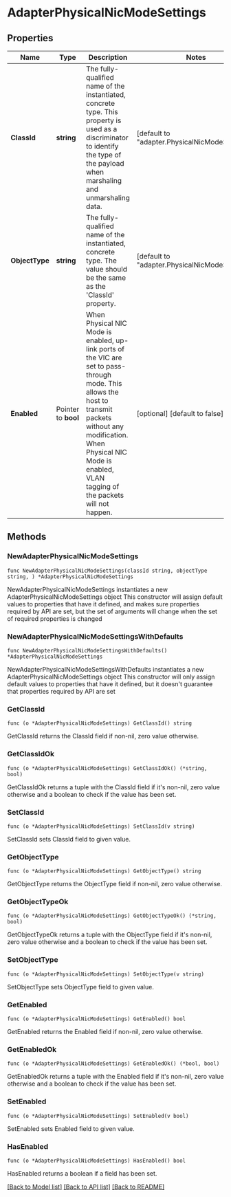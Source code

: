 # AdapterPhysicalNicModeSettings

## Properties

Name | Type | Description | Notes
------------ | ------------- | ------------- | -------------
**ClassId** | **string** | The fully-qualified name of the instantiated, concrete type. This property is used as a discriminator to identify the type of the payload when marshaling and unmarshaling data. | [default to "adapter.PhysicalNicModeSettings"]
**ObjectType** | **string** | The fully-qualified name of the instantiated, concrete type. The value should be the same as the &#39;ClassId&#39; property. | [default to "adapter.PhysicalNicModeSettings"]
**Enabled** | Pointer to **bool** | When Physical NIC Mode is enabled, up-link ports of the VIC are set to pass-through mode. This allows the host to transmit packets without any modification. When Physical NIC Mode is enabled, VLAN tagging of the packets will not happen. | [optional] [default to false]

## Methods

### NewAdapterPhysicalNicModeSettings

`func NewAdapterPhysicalNicModeSettings(classId string, objectType string, ) *AdapterPhysicalNicModeSettings`

NewAdapterPhysicalNicModeSettings instantiates a new AdapterPhysicalNicModeSettings object
This constructor will assign default values to properties that have it defined,
and makes sure properties required by API are set, but the set of arguments
will change when the set of required properties is changed

### NewAdapterPhysicalNicModeSettingsWithDefaults

`func NewAdapterPhysicalNicModeSettingsWithDefaults() *AdapterPhysicalNicModeSettings`

NewAdapterPhysicalNicModeSettingsWithDefaults instantiates a new AdapterPhysicalNicModeSettings object
This constructor will only assign default values to properties that have it defined,
but it doesn't guarantee that properties required by API are set

### GetClassId

`func (o *AdapterPhysicalNicModeSettings) GetClassId() string`

GetClassId returns the ClassId field if non-nil, zero value otherwise.

### GetClassIdOk

`func (o *AdapterPhysicalNicModeSettings) GetClassIdOk() (*string, bool)`

GetClassIdOk returns a tuple with the ClassId field if it's non-nil, zero value otherwise
and a boolean to check if the value has been set.

### SetClassId

`func (o *AdapterPhysicalNicModeSettings) SetClassId(v string)`

SetClassId sets ClassId field to given value.


### GetObjectType

`func (o *AdapterPhysicalNicModeSettings) GetObjectType() string`

GetObjectType returns the ObjectType field if non-nil, zero value otherwise.

### GetObjectTypeOk

`func (o *AdapterPhysicalNicModeSettings) GetObjectTypeOk() (*string, bool)`

GetObjectTypeOk returns a tuple with the ObjectType field if it's non-nil, zero value otherwise
and a boolean to check if the value has been set.

### SetObjectType

`func (o *AdapterPhysicalNicModeSettings) SetObjectType(v string)`

SetObjectType sets ObjectType field to given value.


### GetEnabled

`func (o *AdapterPhysicalNicModeSettings) GetEnabled() bool`

GetEnabled returns the Enabled field if non-nil, zero value otherwise.

### GetEnabledOk

`func (o *AdapterPhysicalNicModeSettings) GetEnabledOk() (*bool, bool)`

GetEnabledOk returns a tuple with the Enabled field if it's non-nil, zero value otherwise
and a boolean to check if the value has been set.

### SetEnabled

`func (o *AdapterPhysicalNicModeSettings) SetEnabled(v bool)`

SetEnabled sets Enabled field to given value.

### HasEnabled

`func (o *AdapterPhysicalNicModeSettings) HasEnabled() bool`

HasEnabled returns a boolean if a field has been set.


[[Back to Model list]](../README.md#documentation-for-models) [[Back to API list]](../README.md#documentation-for-api-endpoints) [[Back to README]](../README.md)


